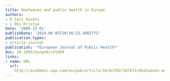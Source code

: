 ```yaml
---
title: Heatwaves and public health in Europe
authors:
- R Sari Kovats
- L Ebi Kristie
date: '2006-12-01'
publishDate: '2024-06-05T20:56:23.300277Z'
publication_types:
- article-journal
publication: '*European Journal of Public Health*'
doi: 10.1093/eurpub/ckl049
links:
- name: URL
  url: 
    http://academic.oup.com/eurpub/article/16/6/592/587672/Heatwaves-and-public-health-in-Europe
---
```

